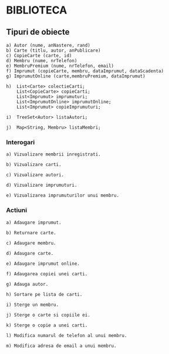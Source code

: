 # BIBLIOTECA

## Tipuri de obiecte

	a) Autor (nume, anNastere, rand)
	b) Carte (titlu, autor, anPublicare)
	c) CopieCarte (carte, id)
	d) Membru (nume, nrTelefon)
	e) MembruPremium (nume, nrTelefon, email)
	f) Imprumut (copieCarte, membru, dataImprumut, dataScadenta)
	g) ImprumutOnline (carte,membruPremium, dataImprumut)
	
	h) 	List<Carte> colectieCarti;
		List<CopieCarte> copieCarti;
		List<Imprumut> imprumuturi;
		List<ImprumutOnline> imprumutOnline;
		List<Imprumut> copieImprumuturi;
	
	i) 	TreeSet<Autor> listaAutori;

	j)	Map<String, Membru> listaMembri;

### Interogari

	a) Vizualizare membrii inregistrati.
  
	b) Vizualizare carti.
  
	c) Vizualizare autori.
  
	d) Vizualizare imprumuturi.
  
	e) Vizualizarea imprumuturilor unui membru.
  

### Actiuni

	a) Adaugare imprumut.
  
	b) Returnare carte.
  
	c) Adaugare membru.
  
	d) Adaugare carte.
  
	e) Adaugare imprumut online.
  
	f) Adaugarea copiei unei carti.
  
	g) Adauga autor.
  
	h) Sortare pe lista de carti.
  
	i) Sterge un membru.
  
	j) Sterge o carte si copiile ei.
  
	k) Sterge o copie a unei carti.
  
	l) Modifica numarul de telefon al unui membru.
  
	m) Modifica adresa de email a unui membru.
